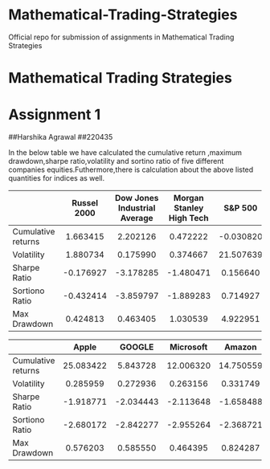# Mathematical-Trading-Strategies
Official repo for submission of assignments in Mathematical Trading Strategies
# Mathematical Trading Strategies
# Assignment 1

##Harshika Agrawal
##220435

In the below table we have calculated the cumulative return ,maximum drawdown,sharpe ratio,volatility and sortino ratio of five different companies equities.Futhermore,there is calculation about the above listed quantities for indices as well.

|                    | Russel 2000 | Dow Jones Industrial Average | Morgan Stanley High Tech |  S&P 500  | NASDAQ 100 |
|--------------------|:-----------:|:----------------------------:|:------------------------:|:---------:|:----------:|
| Cumulative returns | 1.663415    | 2.202126                     | 0.472222                 | -0.030820 | 6.866269   |
|     Volatility     | 1.880734    | 0.175990                     | 0.374667                 | 21.507639 | 0.208002   |
|    Sharpe Ratio    | -0.176927   | -3.178285                    | -1.480471                | 0.156640  | -2.671042  |
|   Sortiono Ratio   | -0.432414   | -3.859797                    | -1.889283                | 0.714927  | -3.403441  |
|    Max Drawdown    | 0.424813    | 0.463405                     | 1.030539                 | 4.922951  | 0.432611   |







|                    |   Apple   |   GOOGLE  | Microsoft |   Amazon  |  Facebook |
|--------------------|:---------:|:---------:|:---------:|:---------:|:---------:|
| Cumulative returns | 25.083422 | 5.843728  | 12.006320 | 14.750559 | 5.286163  |
|     Volatility     | 0.285959  | 0.272936  | 0.263156  | 0.331749  | 0.407688  |
|    Sharpe Ratio    | -1.918771 | -2.034443 | -2.113648 | -1.658488 | -1.351210 |
|   Sortiono Ratio   | -2.680172 | -2.842277 | -2.955264 | -2.368721 | -1.795254 |
|    Max Drawdown    | 0.576203  | 0.585550  | 0.464395  | 0.824287  | 1.458267  | 

